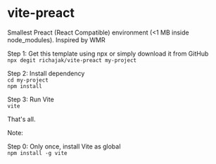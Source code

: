 # vite-preact

Smallest Preact (React Compatible) environment (<1 MB inside node_modules). Inspired by WMR

Step 1: Get this template using npx or simply download it from GitHub  
`npx degit richajak/vite-preact my-project`

Step 2: Install dependency   
`cd my-project`   
`npm install`   

Step 3: Run Vite   
`vite`

That's all.   

Note:   

Step 0: Only once, install Vite as global   
`npm install -g vite`

